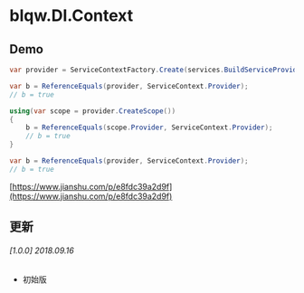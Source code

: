 ﻿# blqw.DI.Context


## Demo
```cs
var provider = ServiceContextFactory.Create(services.BuildServiceProvider());

var b = ReferenceEquals(provider, ServiceContext.Provider);
// b = true

using(var scope = provider.CreateScope())
{
    b = ReferenceEquals(scope.Provider, ServiceContext.Provider);
    // b = true
}

var b = ReferenceEquals(provider, ServiceContext.Provider);
// b = true

```

[https://www.jianshu.com/p/e8fdc39a2d9f](https://www.jianshu.com/p/e8fdc39a2d9f)

## 更新

###### [1.0.0] 2018.09.16
* 初始版